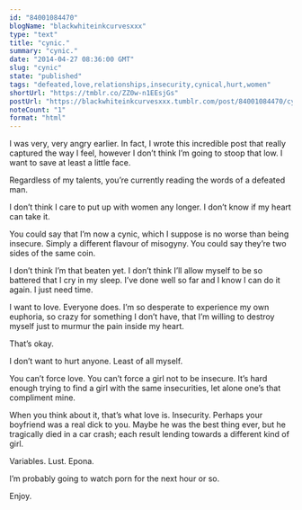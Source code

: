 ```yaml
---
id: "84001084470"
blogName: "blackwhiteinkcurvesxxx"
type: "text"
title: "cynic."
summary: "cynic."
date: "2014-04-27 08:36:00 GMT"
slug: "cynic"
state: "published"
tags: "defeated,love,relationships,insecurity,cynical,hurt,women"
shortUrl: "https://tmblr.co/ZZ0w-n1EEsjGs"
postUrl: "https://blackwhiteinkcurvesxxx.tumblr.com/post/84001084470/cynic"
noteCount: "1"
format: "html"
---
```


I was very, very angry earlier. In fact, I wrote this incredible post that really captured the way I feel, however I don’t think I’m going to stoop that low. I want to save at least a little face.

Regardless of my talents, you’re currently reading the words of a defeated man.

I don’t think I care to put up with women any longer. I don’t know if my heart can take it.

You could say that I’m now a cynic, which I suppose is no worse than being insecure. Simply a different flavour of misogyny. You could say they’re two sides of the same coin.

I don’t think I’m that beaten yet. I don’t think I’ll allow myself to be so battered that I cry in my sleep. I’ve done well so far and I know I can do it again. I just need time.

I want to love. Everyone does. I’m so desperate to experience my own euphoria, so crazy for something I don’t have, that I’m willing to destroy myself just to murmur the pain inside my heart. 

That’s okay.

I don’t want to hurt anyone. Least of all myself.

You can’t force love. You can’t force a girl not to be insecure. It’s hard enough trying to find a girl with the same insecurities, let alone one’s that compliment mine.

When you think about it, that’s what love is. Insecurity. Perhaps your boyfriend was a real dick to you. Maybe he was the best thing ever, but he tragically died in a car crash; each result lending towards a different kind of girl.

Variables. Lust. Epona.

I’m probably going to watch porn for the next hour or so.

Enjoy.